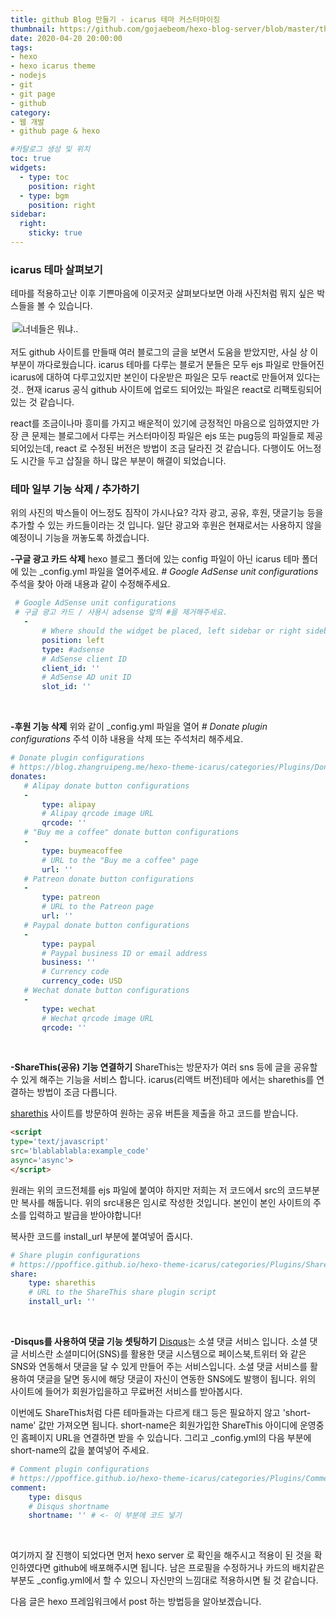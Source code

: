```yaml
---
title: github Blog 만들기 - icarus 테마 커스터마이징
thumbnail: https://github.com/gojaebeom/hexo-blog-server/blob/master/themes/icarus/source/images/github/thumbnail.png?raw=true
date: 2020-04-20 20:00:00
tags: 
- hexo
- hexo icarus theme
- nodejs
- git
- git page
- github
category: 
- 웹 개발
- github page & hexo

#카탈로그 생성 및 위치
toc: true
widgets:
  - type: toc
    position: right
  - type: bgm
    position: right
sidebar:
  right:
    sticky: true
---
```


### **icarus 테마 살펴보기**
테마를 적용하고난 이후 기쁜마음에 이곳저곳 살펴보다보면 아래 사진처럼 뭐지 싶은 박스들을 볼 수 있습니다. <!-- more -->

<img src="/images/github/05.jpg" alt="너네들은 뭐냐.." style="border-radius:5px; border:3px dotted #F2F2F2;"/>

저도 github 사이트를 만들때 여러 블로그의 글을 보면서 도움을 받았지만, 사실 상 이 부분이 까다로웠습니다.  icarus 테마를 다루는 블로거 분들은 모두 ejs 파일로 만들어진 icarus에 대하여 다루고있지만 본인이 다운받은 파일은 모두 react로 만들어져 있다는 것.. 현재 icarus 공식 github 사이트에 업로드 되어있는 파일은 react로 리팩토링되어 있는 것 같습니다.

react를 조금이나마 흥미를 가지고 배운적이 있기에 긍정적인 마음으로 임하였지만 가장 큰 문제는 블로그에서 다루는 커스터마이징 파일은 ejs 또는 pug등의 파일들로 제공되어있는데, react 로 수정된 버전은 방법이 조금 달라진 것 같습니다. 다행이도 어느정도 시간을 두고 삽질을 하니 많은 부분이 해결이 되었습니다.

### **테마 일부 기능 삭제 / 추가하기**
위의 사진의 박스들이 어느정도 짐작이 가시나요? 각자 광고, 공유, 후원, 댓글기능 등을 추가할 수 있는 카드들이라는 것 입니다. 일단 광고와 후원은 현재로서는 사용하지 않을 예정이니 기능을 꺼놓도록 하겠습니다.

**-구글 광고 카드 삭제**
hexo 블로그 폴더에 있는 config 파일이 아닌 icarus 테마 폴더에 있는 _config.yml 파일을 열어주세요. *# Google AdSense unit configurations* 주석을 찾아 아래 내용과 같이 수정해주세요.
 ```yml
  # Google AdSense unit configurations
  # 구글 광고 카드 / 사용시 adsense 앞의 #을 제거해주세요.
    -
        # Where should the widget be placed, left sidebar or right sidebar
        position: left
        type: #adsense
        # AdSense client ID
        client_id: ''
        # AdSense AD unit ID
        slot_id: ''
 ```
 <br>

**-후원 기능 삭제**
위와 같이 _config.yml 파일을 열어 *# Donate plugin configurations* 주석 이하 내용을 삭제 또는 주석처리 해주세요.
 ```yml
 # Donate plugin configurations
# https://blog.zhangruipeng.me/hexo-theme-icarus/categories/Plugins/Donation/
donates:
    # Alipay donate button configurations
    -
        type: alipay
        # Alipay qrcode image URL
        qrcode: ''
    # "Buy me a coffee" donate button configurations
    -
        type: buymeacoffee
        # URL to the "Buy me a coffee" page
        url: ''
    # Patreon donate button configurations
    -
        type: patreon
        # URL to the Patreon page
        url: ''
    # Paypal donate button configurations
    -
        type: paypal
        # Paypal business ID or email address
        business: ''
        # Currency code
        currency_code: USD
    # Wechat donate button configurations
    -
        type: wechat
        # Wechat qrcode image URL
        qrcode: ''
 ```
 <br>

**-ShareThis(공유) 기능 연결하기**
ShareThis는 방문자가 여러 sns 등에 글을 공유할 수 있게 해주는 기능을 서비스 합니다. icarus(리액트 버전)테마 에서는 sharethis를 연결하는 방법이 조금 다릅니다.

[sharethis](https://sharethis.com/) 사이트를 방문하여 원하는 공유 버튼을 제출을 하고 코드를 받습니다.
```html
<script 
type='text/javascript' 
src='blablablabla:example_code' 
async='async'>
</script>
```
원래는 위의 코드전체를 ejs 파일에 붙여야 하지만 저희는 저 코드에서 src의 코드부분만 복사를 해둡니다. 위의 src내용은 임시로 작성한 것입니다. 본인이 본인 사이트의 주소를 입력하고 발급을 받아야합니다!

복사한 코드를 install_url 부분에 붙여넣어 줍시다.
```yml
# Share plugin configurations
# https://ppoffice.github.io/hexo-theme-icarus/categories/Plugins/Share/
share:
    type: sharethis
    # URL to the ShareThis share plugin script
    install_url: '' 
```
<br>

**-Disqus를 사용하여 댓글 기능 셋팅하기**
[Disqus](https://disqus.com/)는 소셜 댓글 서비스 입니다. 소셜 댓글 서비스란 소셜미디어(SNS)를 활용한 댓글 시스템으로 페이스북,트위터 와 같은 SNS와 연동해서 댓글을 달 수 있게 만들어 주는 서비스입니다. 소셜 댓글 서비스를 활용하여 댓글을 달면 동시에 해당 댓글이 자신이 연동한 SNS에도 발행이 됩니다. 위의 사이트에 들어가 회원가입을하고 무료버전 서비스를 받아봅시다. 

이번에도 ShareThis처럼 다른 테마들과는 다르게 태그 등은 필요하지 않고 'short-name' 값만 가져오면 됩니다. short-name은 회원가입한 ShareThis 아이디에 운영중인 홈페이지 URL을 연결하면 받을 수 있습니다. 그리고 _config.yml의 다음 부분에 short-name의 값을 붙여넣어 주세요.
```yml
# Comment plugin configurations
# https://ppoffice.github.io/hexo-theme-icarus/categories/Plugins/Comment/
comment:
    type: disqus
    # Disqus shortname
    shortname: '' # <- 이 부분에 코드 넣기
```
<br>

여기까지 잘 진행이 되었다면 먼저 hexo server 로 확인을 해주시고 적용이 된 것을 확인하였다면 github에 배포해주시면 됩니다. 남은 프로필을 수정하거나 카드의 배치같은 부분도 _config.yml에서 할 수 있으니 자신만의 느낌대로 적용하시면 될 것 같습니다.

다음 글은 hexo 프레임워크에서 post 하는 방법등을 알아보겠습니다.